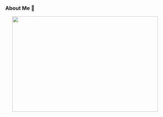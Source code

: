 ### About Me 👋

<p align="center">
  <img width="460" height="300" src="[http://www.fillmurray.com/460/300](https://cdn.dribbble.com/userupload/4147751/file/original-17fe27565d4e3c70fbe6e2e01dc28d9d.mp4)">
</p>
